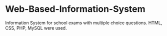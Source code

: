 # Web-Based-Information-System
Information System for school exams with multiple choice questions. HTML, CSS, PHP, MySQL were used.
